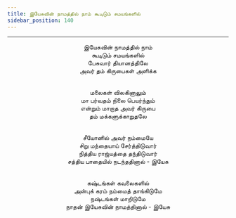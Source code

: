 ```yaml
---
title: இயேசுவின் நாமத்தில் நாம் கூடிடும் சமயங்களில்
sidebar_position: 140
---
```


---
<center>
இயேசுவின் நாமத்தில் நாம்<br/>
கூடிடும் சமயங்களில்<br/>
பேசுவார் தியானத்திலே<br/>
அவர் தம் கிருபைகள் அளிக்க<br/><br/>

மலைகள் விலகினாலும்<br/>
மா பர்வதம் நிலை பெயர்ந்தும்<br/>
என்றும் மாறாத அவர் கிருபை<br/>
தம் மக்களுக்காறுதலே<br/><br/>

சீயோனில் அவர் நம்மையே<br/>
சிறு மந்தையாய் சேர்த்திடுவார்<br/>
நித்திய ராஜ்யத்தை தந்திடுவார்<br/>
சத்திய பாதையில் நடந்ததினால்        - இயேசு<br/><br/>

கஷ்டங்கள் கவலைகளில்<br/>
அன்புக் கரம் நம்மைத் தாங்கிடுமே<br/>
நஷ்டங்கள் மாறிடுமே<br/>
நாதன் இயேசுவின் நாமத்தினால்        - இயேசு
</center>